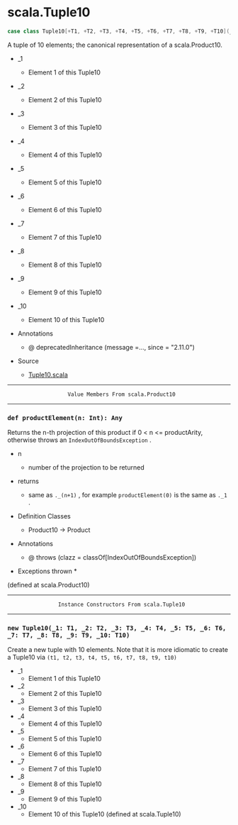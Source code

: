 
#                                scala.Tuple10                                #

```scala
case class Tuple10[+T1, +T2, +T3, +T4, +T5, +T6, +T7, +T8, +T9, +T10](_1: T1, _2: T2, _3: T3, _4: T4, _5: T5, _6: T6, _7: T7, _8: T8, _9: T9, _10: T10) extends Product10[T1, T2, T3, T4, T5, T6, T7, T8, T9, T10] with Product with Serializable
```

A tuple of 10 elements; the canonical representation of a scala.Product10.

* _1
  * Element 1 of this Tuple10
* _2
  * Element 2 of this Tuple10
* _3
  * Element 3 of this Tuple10
* _4
  * Element 4 of this Tuple10
* _5
  * Element 5 of this Tuple10
* _6
  * Element 6 of this Tuple10
* _7
  * Element 7 of this Tuple10
* _8
  * Element 8 of this Tuple10
* _9
  * Element 9 of this Tuple10
* _10
  * Element 10 of this Tuple10

* Annotations
  * @ deprecatedInheritance (message =..., since = "2.11.0")
* Source
  * [Tuple10.scala](https://github.com/scala/scala/tree/6d09a1ba5f/src/library/scala/Tuple10.scala#L1)


--------------------------------------------------------------------------------
                       Value Members From scala.Product10
--------------------------------------------------------------------------------


### `def productElement(n: Int): Any`                                        ###

Returns the n-th projection of this product if 0 < n <= productArity, otherwise
throws an `IndexOutOfBoundsException` .

* n
  * number of the projection to be returned
* returns
  * same as `._(n+1)` , for example `productElement(0)` is the same as `._1` .

* Definition Classes
  * Product10 → Product
* Annotations
  * @ throws (clazz = classOf[IndexOutOfBoundsException])
* Exceptions thrown
  *

(defined at scala.Product10)


--------------------------------------------------------------------------------
                    Instance Constructors From scala.Tuple10
--------------------------------------------------------------------------------


### `new Tuple10(_1: T1, _2: T2, _3: T3, _4: T4, _5: T5, _6: T6, _7: T7, _8: T8, _9: T9, _10: T10)` ###

Create a new tuple with 10 elements. Note that it is more idiomatic to create a
Tuple10 via `(t1, t2, t3, t4, t5, t6, t7, t8, t9, t10)`

* _1
  * Element 1 of this Tuple10
* _2
  * Element 2 of this Tuple10
* _3
  * Element 3 of this Tuple10
* _4
  * Element 4 of this Tuple10
* _5
  * Element 5 of this Tuple10
* _6
  * Element 6 of this Tuple10
* _7
  * Element 7 of this Tuple10
* _8
  * Element 8 of this Tuple10
* _9
  * Element 9 of this Tuple10
* _10
  * Element 10 of this Tuple10
(defined at scala.Tuple10)
